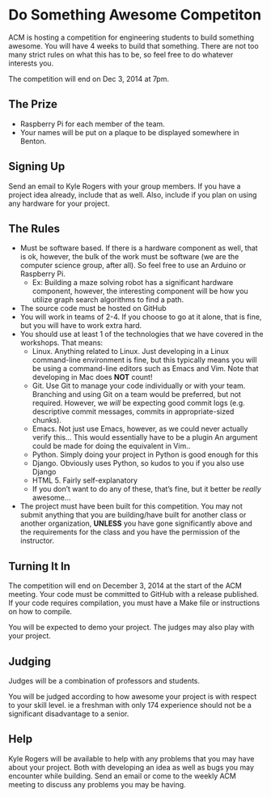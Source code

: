 # Do Something Awesome Competiton

ACM is hosting a competition for engineering students to build something awesome. 
You will have 4 weeks to build that something. 
There are not too many strict rules on what this has to be, so feel free to do whatever interests you.

The competition will end on Dec 3, 2014 at 7pm.

## The Prize
* Raspberry Pi for each member of the team.
* Your names will be put on a plaque to be displayed somewhere in Benton.

## Signing Up
Send an email to Kyle Rogers with your group members. 
If you have a project idea already, include that as well. 
Also, include if you plan on using any hardware for your project.


## The Rules

* Must be software based. If there is a hardware component as well, that is ok, however, the bulk of the work must be software (we are the computer science group, after all). 
So feel free to use an Arduino or Raspberry Pi. 
	* Ex: Building a maze solving robot has a significant hardware component, however, the interesting component will be how you utilize graph search algorithms to find a path.
* The source code must be hosted on GitHub
* You will work in teams of 2-4. If you choose to go at it alone, that is fine, but you will have to work extra hard.
* You should use at least 1 of the technologies that we have covered in the workshops. That means:
	* Linux. Anything related to Linux. Just developing in a Linux command-line environment is fine, but this typically means you will be using a command-line editors such as Emacs and Vim. Note that developing in Mac does **NOT** count!
	* Git. Use Git to manage your code individually or with your team. Branching and using Git on a team would be preferred, but not required. However, we *will* be expecting good commit logs (e.g. descriptive commit messages, commits in appropriate-sized chunks).
	* Emacs. Not just use Emacs, however, as we could never actually verify this... This would essentially have to be a plugin
	An argument could be made for doing the equivalent in Vim.. 
	* Python. Simply doing your project in Python is good enough for this
	* Django. Obviously uses Python, so kudos to you if you also use Django
	* HTML 5. Fairly self-explanatory
	* If you don’t want to do any of these, that’s fine, but it better be *really* awesome…
* The project must have been built for this competition. 
You may not submit anything that you are building/have built for another class or another organization, **UNLESS** you have gone significantly above and the requirements for the class and you have the permission of the instructor.
	
## Turning It In
The competition will end on December 3, 2014 at the start of the ACM meeting. 
Your code must be committed to GitHub with a release published. 
If your code requires compilation, you must have a Make file or instructions on how to compile.

You will be expected to demo your project. The judges may also play with your project. 
	
## Judging
Judges will be a combination of professors and students. 

You will be judged according to how awesome your project is with respect to your skill level. 
ie a freshman with only 174 experience should not be a significant disadvantage to a senior. 

## Help
Kyle Rogers will be available to help with any problems that you may have about your project. 
Both with developing an idea as well as bugs you may encounter while building. 
Send an email or come to the weekly ACM meeting to discuss any problems you may be having.

